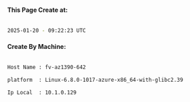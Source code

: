 
   
#### This Page Create at:

```bash

2025-01-20 - 09:22:23 UTC

```

#### Create By Machine:

```bash

Host Name : fv-az1390-642

platform  : Linux-6.8.0-1017-azure-x86_64-with-glibc2.39

Ip Local  : 10.1.0.129

```

